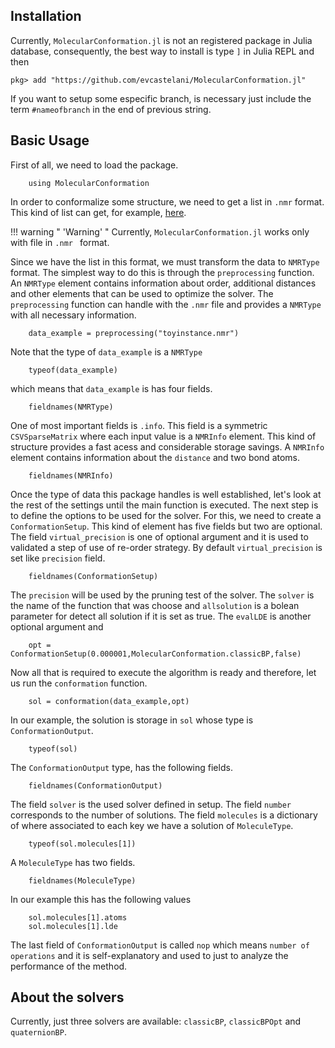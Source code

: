 ## Installation

Currently, `MolecularConformation.jl` is not an registered package in Julia database, consequently, the best way to install is type `]` in Julia REPL and then

```
pkg> add "https://github.com/evcastelani/MolecularConformation.jl"
```

If you want to setup some especific branch, is necessary just include the term `#nameofbranch` in the end of previous string. 

## Basic Usage


First of all, we need to load the package. 

```@repl tutorial
	using MolecularConformation
```

In order to conformalize some structure,  we need to get a list in `.nmr` format. This kind of list can get, for example, [here](https://github.com/mucherino/mdjeep/tree/master/instances/0.3/proteinSet1). 

!!! warning " 'Warning' "
    Currently, `MolecularConformation.jl` works only with file in `.nmr ` format. 


Since we have the list in this format, we must transform the data to `NMRType` format. The simplest way to do this is through the `preprocessing` function. An `NMRType` element contains information about order, additional distances and other elements that can be used to optimize the solver. The `preprocessing` function can handle with the `.nmr` file and provides a `NMRType` with all necessary information.

```@repl tutorial
	data_example = preprocessing("toyinstance.nmr")
```

Note that the type of `data_example` is a `NMRType`

```@repl tutorial
	typeof(data_example)
```

which means that `data_example` is has four fields.

```@repl tutorial
	fieldnames(NMRType)
```

One of most important fields is `.info`. This field is a symmetric `CSVSparseMatrix` where each input value is a `NMRInfo` element. This kind of structure provides a fast acess and considerable storage savings. A `NMRInfo` element contains information about the `distance` and two bond atoms.  

```@repl tutorial
	fieldnames(NMRInfo)
```
 
Once the type of data this package handles is well established, let's look at the rest of the settings until the main function is executed. The next step is to define the options to be used for the solver. For this, we need to create a `ConformationSetup`. This kind of element has five fields but two are optional. The field `virtual_precision` is one of optional argument and it is used to validated a step of use of re-order strategy. By default `virtual_precision` is set like `precision` field. 

```@repl tutorial
	fieldnames(ConformationSetup)
```
The `precision`  will be used by the pruning test of the solver. The `solver` is the name of the function that was choose and `allsolution` is a bolean parameter for detect all solution if it is set as true. The `evalLDE` is another optional argument and 

```@repl tutorial
	opt = ConformationSetup(0.000001,MolecularConformation.classicBP,false)
```
  
Now all that is required to execute the algorithm is ready and therefore, let us run the `conformation` function. 

```@repl tutorial
	sol = conformation(data_example,opt)
```

In our example, the solution is storage in `sol` whose type is `ConformationOutput`.

```@repl tutorial
	typeof(sol)
```

The `ConformationOutput` type, has the following fields.

```@repl tutorial
	fieldnames(ConformationOutput)
```

The field `solver` is the used solver defined in setup. The field `number` corresponds to the number of solutions. The field `molecules` is a dictionary of where associated to each key we have a solution of `MoleculeType`.

```@repl tutorial
	typeof(sol.molecules[1])
```

A `MoleculeType` has two fields.

```@repl tutorial
	fieldnames(MoleculeType)
```

In our example this has the following values

```@repl tutorial
	sol.molecules[1].atoms
	sol.molecules[1].lde
```

The last field of `ConformationOutput` is called `nop` which means `number of operations` and it is self-explanatory and used to just to analyze the performance of the method.

## About the solvers

Currently, just three solvers are available: `classicBP`, `classicBPOpt` and `quaternionBP`.
